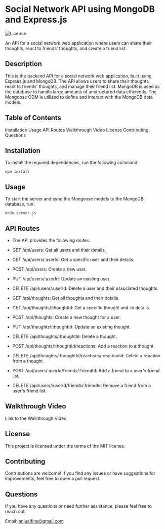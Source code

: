 # Social Network API using MongoDB and Express.js
![License](https://img.shields.io/badge/License-MIT-yellow.svg)

An API for a social network web application where users can share their thoughts, react to friends’ thoughts, and create a friend list. 

## Description

This is the backend API for a social network web application, built using Express.js and MongoDB. The API allows users to share their thoughts, react to friends' thoughts, and manage their friend list. MongoDB is used as the database to handle large amounts of unstructured data efficiently. The Mongoose ODM is utilized to define and interact with the MongoDB data models.

## Table of Contents

Installation
Usage
API Routes
Walkthrough Video
License
Contributing
Questions


## Installation

To install the required dependencies, run the following command:

    npm install

## Usage

To start the server and sync the Mongoose models to the MongoDB database, run:

    node server.js

## API Routes

- The API provides the following routes:

- GET /api/users: Get all users and their details.

- GET /api/users/:userId: Get a specific user and their details.

- POST /api/users: Create a new user.

- PUT /api/users/:userId: Update an existing user.

- DELETE /api/users/:userId: Delete a user and their associated thoughts.

- GET /api/thoughts: Get all thoughts and their details.

- GET /api/thoughts/:thoughtId: Get a specific thought and its details.

- POST /api/thoughts: Create a new thought for a user.

- PUT /api/thoughts/:thoughtId: Update an existing thought.

- DELETE /api/thoughts/:thoughtId: Delete a thought.

- POST /api/thoughts/:thoughtId/reactions: Add a reaction to a thought.

- DELETE /api/thoughts/:thoughtId/reactions/:reactionId: Delete a reaction from a thought.

- POST /api/users/:userId/friends/:friendId: Add a friend to a user's friend list.

- DELETE /api/users/:userId/friends/:friendId: Remove a friend from a user's friend list.

## Walkthrough Video

Link to the Walkthrough Video

## License

This project is licensed under the terms of the MIT license.

## Contributing

Contributions are welcome! If you find any issues or have suggestions for improvements, feel free to open a pull request.

## Questions

If you have any questions or need further assistance, please feel free to reach out.

Email: anjualfino@gmail.com




